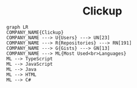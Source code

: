 <h1 align="center">Clickup</h1>

```mermaid
graph LR
COMPANY_NAME{Clickup}
COMPANY_NAME ---> U{Users} ---> UN[23]
COMPANY_NAME ---> R{Repositories} ---> RN[191]
COMPANY_NAME ---> G{Gists} ---> GN[13]
COMPANY_NAME ---> ML{Most Used<br>Languages}
ML --> TypeScript
ML --> JavaScript
ML --> Java
ML --> HTML
ML --> C#
```
